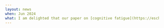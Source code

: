 ```yaml
---
layout: news
when: Jun 2024
what: I am delighted that our paper on [cognitive fatigue](https://escholarship.org/uc/item/8pn5q3kx) has been accepted to [CogSci 2024](https://cognitivesciencesociety.org/cogsci-2024/) as an oral contribution!
---
```

